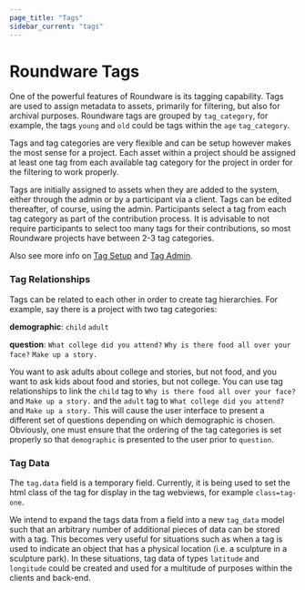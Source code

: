 ```yaml
---
page_title: "Tags"
sidebar_current: "tags"
---
```


# Roundware Tags

One of the powerful features of Roundware is its tagging capability.  Tags are used to assign
metadata to assets, primarily for filtering, but also for archival purposes.  Roundware tags
are grouped by `tag_category`, for example, the tags `young` and `old` could be tags within the `age` `tag_category`.

Tags and tag categories are very flexible and can be setup however makes the most sense for a project.  Each asset within a project
should be assigned at least one tag from each available tag category for the project in order for the
filtering to work properly.

Tags are initially assigned to assets when they are added to the system, either through the admin or by a participant via a client.
Tags can be edited thereafter, of course, using the admin.  Participants select a tag from each tag category
as part of the contribution process.  It is advisable to not require participants to select too many
tags for their contributions, so most Roundware projects have between 2-3 tag categories.

Also see more info on [Tag Setup](../setup/tag.html) and [Tag Admin](../admin/tag.html).

### Tag Relationships

Tags can be related to each other in order to create tag hierarchies.  For example, say there is a project with two
tag categories:

**demographic**: `child` `adult`

**question**: `What college did you attend?` `Why is there food all over your face?` `Make up a story.`

You want to ask adults about college and stories, but not food, and you want to ask kids about food and stories, but not college.
You can use tag relationships to link the `child` tag to `Why is there food all over your face?` and `Make up a story.` and
the `adult` tag to `What college did you attend?` and `Make up a story.`  This will cause the user interface to present a different
set of questions depending on which demographic is chosen.  Obviously, one must ensure that the ordering of the tag categories
is set properly so that `demographic` is presented to the user prior to `question`.

### Tag Data

The `tag.data` field is a temporary field.  Currently, it is
being used to set the html class of the tag for display in the tag webviews, for example `class=tag-one`.

We intend to expand the tags data from a field into a new `tag_data` model such that an arbitrary number of additional
pieces of data can be stored with a tag.  This becomes very useful for situations such as when a tag is used
to indicate an object that has a physical location (i.e. a sculpture in a sculpture park).  In these situations,
tag data of types `latitude` and `longitude` could be created and used for a multitude of purposes within the
clients and back-end.

<!-- <div class="alert alert-block alert-info">
<p>
<strong>More of a book person?</strong> If you prefer to read a physical
book, you may be interested in
<a href="http://www.amazon.com/gp/product/1449335837/ref=as_li_qf_sp_asin_il_tl?ie=UTF8&camp=1789&creative=9325&creativeASIN=1449335837&linkCode=as2&tag=vagrant-20">
Vagrant: Up and Running
</a>, written by the author of Vagrant and published by O'Reilly.
</p>
</div> -->
